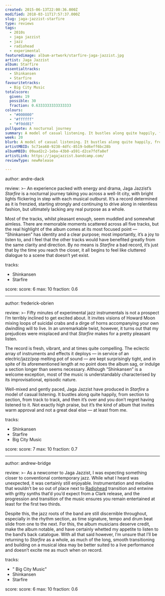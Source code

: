 ```yaml
---
created: 2015-06-13T22:00:36.000Z
modified: 2018-03-11T17:57:37.000Z
slug: jaga-jazzist-starfire
type: reviews
tags:
  - 2010s
  - jaga jazzist
  - jazz
  - radiohead
  - experimental
featuredimage: album-artwork/starfire-jaga-jazzist.jpg
artist: Jaga Jazzist
album: Starfire
essentialtracks:
  - Shinkansen
  - Starfire
favouritetracks:
  - Big City Music
totalscore:
  given: 19
  possible: 30
  fraction: 0.6333333333333333
colours:
  - "#000000"
  - "#ffffff"
  - "#f0dd81"
pullquote: A nocturnal journey
summary: A model of casual listening. It bustles along quite happily, from section to section, from track to track, and then it's over and you don't regret having listened to it.
week: 20
blurb: A model of casual listening. It bustles along quite happily, from section to section, from track to track, and then it's over and you don't regret having listened to it.
artistMBID: 5c71ea68-9238-4dfc-8519-bd6eff6bc28b
albumMBID: 09aad2c2-1eba-43b0-a591-d2ce7fdfa8ef
artistLink: https://jagajazzist.bandcamp.com/
reviewType: newRelease

---
```


author: andre-dack

review: >- 
  An experience packed with energy and drama, Jaga Jazzist’s *Starfire* is a nocturnal journey taking you across a well-lit city, with bright lights flickering in step with each musical outburst. It’s a record determined as it is frenzied, starting strongly and continuing to drive along in relentless fashion, but ultimately lacking any real purpose as a whole. 
  
  Most of the tracks, whilst pleasant enough, seem muddled and somewhat aimless. There are memorable moments scattered across all five tracks, but the real highlight of the album comes at its most focused point — “Shinkansen” has identity and a clear purpose; most importantly, it’s a joy to listen to, and I feel that the other tracks would have benefited greatly from the same clarity and direction. By no means is *Starfire* a bad record, it’s just that by the time you reach the closer, it all begins to feel like cluttered dialogue to a scene that doesn’t yet exist.

tracks:
  - Shinkansen
  - ­Starfire

score:
  score: 6
  max: 10
  fraction: 0.6

---
author: frederick-obrien

review: >-
  Fifty minutes of experimental jazz instrumentals is not a prospect I’m terribly inclined to get excited about. It invites visions of Howard Moon mixing loops of suicidal crabs and a dirge of horns accompanying your own dwindling will to live. In an unremarkable twist, however, it turns out that my prejudices were misplaced and that *Starfire* makes for a pretty pleasant listen. 
  
  The record is fresh, vibrant, and at times quite compelling. The eclectic array of instruments and effects it deploys — in service of an electric/jazz/pop melting pot of sound — are kept surprisingly tight, and in spite of its aforementioned length at no point does the album sag, or indulge a section longer than seems necessary. Although “Shinkansen” is a welcome exception, most of the music is understandably characterised by its improvisational, episodic nature. 
  
  Well-mixed and gently paced, Jaga Jazzist have produced in *Starfire* a model of casual listening. It bustles along quite happily, from section to section, from track to track, and then it’s over and you don’t regret having listened to it. Not exactly high praise, but it’s the kind of album that invites warm approval and not a great deal else — at least from me.

tracks:
  - Shinkansen
  - ­Starfire
  - ­Big City Music

score:
  score: 7
  max: 10
  fraction: 0.7

---
author: andrew-bridge

review: >-
  As a newcomer to Jaga Jazzist, I was expecting something closer to conventional contemporary jazz. While what I heard was unexpected, it was certainly still enjoyable. Instrumentation and melodies that wouldn’t be so out of place next to [Radiohead](/articles/ranking-radioheads-discography/) transition and entwine with gritty synths that’d you’d expect from a Clark release, and the progression and transition of the music ensures you remain entertained at least for the first two thirds. 
  
  Despite this, the jazz roots of the band are still discernible throughout, especially in the rhythm section, as time signature, tempo and drum beat slide from one to the next. For this, the album musicians deserve credit, make the album notable, and have certainly whetted my appetite to listen to the band’s back catalogue. With all that said however, I’m unsure that I’ll be returning to *Starfire* as a whole, as much of the long, smooth transitioning and building on a musical idea may be better suited to a live performance and doesn’t excite me as much when on record.

tracks:
  - " Big City Music"
  - ­Shinkansen
  - ­Starfire

score:
  score: 6
  max: 10
  fraction: 0.6
